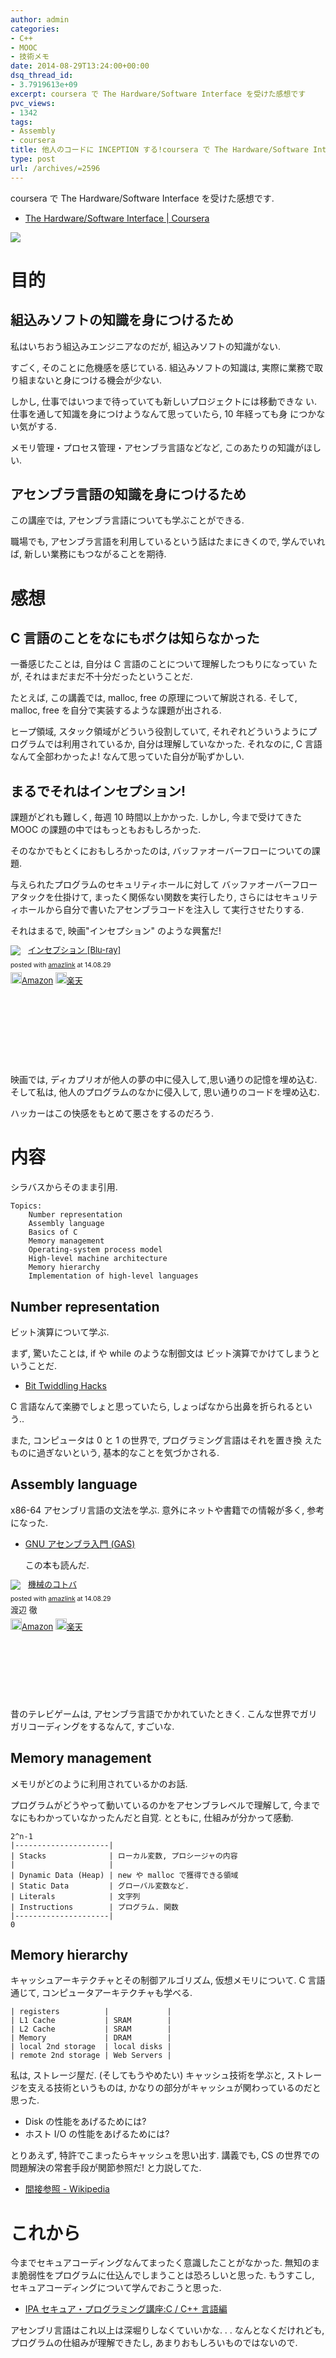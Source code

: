 ```yaml
---
author: admin
categories:
- C++
- MOOC
- 技術メモ
date: 2014-08-29T13:24:00+00:00
dsq_thread_id:
- 3.7919613e+09
excerpt: coursera で The Hardware/Software Interface を受けた感想です
pvc_views:
- 1342
tags:
- Assembly
- coursera
title: 他人のコードに INCEPTION する!coursera で The Hardware/Software Interface を受けた
type: post
url: /archives/=2596
---
```


coursera で The Hardware/Software Interface を受けた感想です.

-   [The Hardware/Software Interface |
    Coursera](https://www.coursera.org/course/hwswinterface)

![](./../img/2014-08-29-211509_445x249_scrot.png)

目的
====

組込みソフトの知識を身につけるため
----------------------------------

私はいちおう組込みエンジニアなのだが, 組込みソフトの知識がない.

すごく, そのことに危機感を感じている. 組込みソフトの知識は,
実際に業務で取り組まないと身につける機会が少ない.

しかし, 仕事ではいつまで待っていても新しいプロジェクトには移動できな
い.仕事を通して知識を身につけようなんて思っていたら, 10 年経っても身
につかない気がする.

メモリ管理・プロセス管理・アセンブラ言語などなど,
このあたりの知識がほしい.

アセンブラ言語の知識を身につけるため
------------------------------------

この講座では, アセンブラ言語についても学ぶことができる.

職場でも, アセンブラ言語を利用しているという話はたまにきくので,
学んでいれば, 新しい業務にもつながることを期待.

感想
====

C 言語のことをなにもボクは知らなかった
--------------------------------------

一番感じたことは, 自分は C 言語のことについて理解したつもりになってい
たが, それはまだまだ不十分だったということだ.

たとえば, この講義では, malloc, free の原理について解説される. そして,
malloc, free を自分で実装するような課題が出される.

ヒープ領域, スタック領域がどういう役割していて,
それぞれどういうようにプログラムでは利用されているか,
自分は理解していなかった. それなのに, C 言語なんて全部わかったよ!
なんて思っていた自分が恥ずかしい.

まるでそれはインセプション!
---------------------------

課題がどれも難しく, 毎週 10 時間以上かかった. しかし, 今まで受けてきた
MOOC の課題の中ではもっともおもしろかった.

そのなかでもとくにおもしろかったのは,
バッファオーバーフローについての課題.

与えられたプログラムのセキュリティホールに対して
バッファオーバーフローアタックを仕掛けて,
まったく関係ない関数を実行したり,
さらにはセキュリティホールから自分で書いたアセンブラコードを注入し
て実行させたりする.

それはまるで, 映画"インセプション" のような興奮だ!

<div class='amazlink-box' style='text-align:left;padding-bottom:20px;font-size:small;/zoom: 1;overflow: hidden;'><div class='amazlink-list' style='clear: both;'><div class='amazlink-image' style='float:left;margin:0px 12px 1px 0px;'><a href='http://www.amazon.co.jp/%E3%82%A4%E3%83%B3%E3%82%BB%E3%83%97%E3%82%B7%E3%83%A7%E3%83%B3-Blu-ray-%E3%83%AC%E3%82%AA%E3%83%8A%E3%83%AB%E3%83%89%E3%83%BB%E3%83%87%E3%82%A3%E3%82%AB%E3%83%97%E3%83%AA%E3%82%AA/dp/B0050ICKEQ%3FSubscriptionId%3DAKIAJDINZW45GEGLXQQQ%26tag%3Dsleephacker-22%26linkCode%3Dxm2%26camp%3D2025%26creative%3D165953%26creativeASIN%3DB0050ICKEQ' target='_blank' rel='nofollow'><img src='http://ecx.images-amazon.com/images/I/5155lES7WYL._SL160_.jpg' style='border: none;' /></a></div><div class='amazlink-info' style='height:160; margin-bottom: 10px'><div class='amazlink-name' style='margin-bottom:10px;line-height:120%'><a href='http://www.amazon.co.jp/%E3%82%A4%E3%83%B3%E3%82%BB%E3%83%97%E3%82%B7%E3%83%A7%E3%83%B3-Blu-ray-%E3%83%AC%E3%82%AA%E3%83%8A%E3%83%AB%E3%83%89%E3%83%BB%E3%83%87%E3%82%A3%E3%82%AB%E3%83%97%E3%83%AA%E3%82%AA/dp/B0050ICKEQ%3FSubscriptionId%3DAKIAJDINZW45GEGLXQQQ%26tag%3Dsleephacker-22%26linkCode%3Dxm2%26camp%3D2025%26creative%3D165953%26creativeASIN%3DB0050ICKEQ' rel='nofollow' target='_blank'>インセプション [Blu-ray]</a></div><div class='amazlink-powered' style='font-size:80%;margin-top:5px;line-height:120%'>posted with <a href='http://amazlink.keizoku.com/' title='アマゾンアフィリエイトリンク作成ツール' target='_blank'>amazlink</a> at 14.08.29</div><div class='amazlink-detail'></div><div class='amazlink-sub-info' style='float: left;'><div class='amazlink-link' style='margin-top: 5px'><img src='http://amazlink.fuyu.gs/icon_amazon.png' width='18'><a href='http://www.amazon.co.jp/%E3%82%A4%E3%83%B3%E3%82%BB%E3%83%97%E3%82%B7%E3%83%A7%E3%83%B3-Blu-ray-%E3%83%AC%E3%82%AA%E3%83%8A%E3%83%AB%E3%83%89%E3%83%BB%E3%83%87%E3%82%A3%E3%82%AB%E3%83%97%E3%83%AA%E3%82%AA/dp/B0050ICKEQ%3FSubscriptionId%3DAKIAJDINZW45GEGLXQQQ%26tag%3Dsleephacker-22%26linkCode%3Dxm2%26camp%3D2025%26creative%3D165953%26creativeASIN%3DB0050ICKEQ' rel='nofollow' target='_blank'>Amazon</a> <img src='http://amazlink.fuyu.gs/icon_rakuten.gif' width='18'><a href='http://hb.afl.rakuten.co.jp/hgc/g00r9st4.n763we24.g00r9st4.n763x60a/?pc=http%3A%2F%2Fitem.rakuten.co.jp%2Fguruguru-ds2nd%2Fcwba-y26419%2F&m=http%3A%2F%2Fm.rakuten.co.jp%2Fguruguru-ds2nd%2Fi%2F10286068%2F' rel='nofollow' target='_blank'>楽天</a></div></div></div></div></div>

映画では, ディカプリオが他人の夢の中に侵入して,思い通りの記憶を埋め込む.
そして私は, 他人のプログラムのなかに侵入して,
思い通りのコードを埋め込む.

ハッカーはこの快感をもとめて悪さをするのだろう.

内容
====

シラバスからそのまま引用.

``` {.language}
Topics:
    Number representation
    Assembly language
    Basics of C
    Memory management
    Operating-system process model
    High-level machine architecture
    Memory hierarchy
    Implementation of high-level languages
```

Number representation
---------------------

ビット演算について学ぶ.

まず, 驚いたことは, if や while のような制御文は
ビット演算でかけてしまうということだ.

-   [Bit Twiddling
    Hacks](https://graphics.stanford.edu/~seander/bithacks.html)

C 言語なんて楽勝でしょと思っていたら,
しょっぱなから出鼻を折られるという..

また, コンピュータは 0 と 1 の世界で, プログラミング言語はそれを置き換
えたものに過ぎないという, 基本的なことを気づかされる.

Assembly language
-----------------

x86-64 アセンブリ言語の文法を学ぶ. 意外にネットや書籍での情報が多く,
参考になった.

-   [GNU アセンブラ入門
    (GAS)](http://www.oklab.org/program/assembler/gas.html#0)

    この本も読んだ.

<div class='amazlink-box' style='text-align:left;padding-bottom:20px;font-size:small;/zoom: 1;overflow: hidden;'><div class='amazlink-list' style='clear: both;'><div class='amazlink-image' style='float:left;margin:0px 12px 1px 0px;'><a href='http://www.amazon.co.jp/%E6%A9%9F%E6%A2%B0%E3%81%AE%E3%82%B3%E3%83%88%E3%83%90-%E6%B8%A1%E8%BE%BA-%E5%BE%B9/dp/4839917620%3FSubscriptionId%3DAKIAJDINZW45GEGLXQQQ%26tag%3Dsleephacker-22%26linkCode%3Dxm2%26camp%3D2025%26creative%3D165953%26creativeASIN%3D4839917620' target='_blank' rel='nofollow'><img src='http://ecx.images-amazon.com/images/I/51PH6QARGJL._SL160_.jpg' style='border: none;' /></a></div><div class='amazlink-info' style='height:160; margin-bottom: 10px'><div class='amazlink-name' style='margin-bottom:10px;line-height:120%'><a href='http://www.amazon.co.jp/%E6%A9%9F%E6%A2%B0%E3%81%AE%E3%82%B3%E3%83%88%E3%83%90-%E6%B8%A1%E8%BE%BA-%E5%BE%B9/dp/4839917620%3FSubscriptionId%3DAKIAJDINZW45GEGLXQQQ%26tag%3Dsleephacker-22%26linkCode%3Dxm2%26camp%3D2025%26creative%3D165953%26creativeASIN%3D4839917620' rel='nofollow' target='_blank'>機械のコトバ</a></div><div class='amazlink-powered' style='font-size:80%;margin-top:5px;line-height:120%'>posted with <a href='http://amazlink.keizoku.com/' title='アマゾンアフィリエイトリンク作成ツール' target='_blank'>amazlink</a> at 14.08.29</div><div class='amazlink-detail'>渡辺 徹<br /></div><div class='amazlink-sub-info' style='float: left;'><div class='amazlink-link' style='margin-top: 5px'><img src='http://amazlink.fuyu.gs/icon_amazon.png' width='18'><a href='http://www.amazon.co.jp/%E6%A9%9F%E6%A2%B0%E3%81%AE%E3%82%B3%E3%83%88%E3%83%90-%E6%B8%A1%E8%BE%BA-%E5%BE%B9/dp/4839917620%3FSubscriptionId%3DAKIAJDINZW45GEGLXQQQ%26tag%3Dsleephacker-22%26linkCode%3Dxm2%26camp%3D2025%26creative%3D165953%26creativeASIN%3D4839917620' rel='nofollow' target='_blank'>Amazon</a> <img src='http://amazlink.fuyu.gs/icon_rakuten.gif' width='18'><a href='http://hb.afl.rakuten.co.jp/hgc/g00q0724.n763w947.g00q0724.n763x2b4/?pc=http%3A%2F%2Fbooks.rakuten.co.jp%2Frb%2F10285004%2F&m=http%3A%2F%2Fm.rakuten.co.jp%2Frms%2Fmsv%2FItem%3Fn%3D10285004%26surl%3Dbook' rel='nofollow' target='_blank'>楽天</a></div></div></div></div></div>

昔のテレビゲームは, アセンブラ言語でかかれていたときく.
こんな世界でガリガリコーディングをするなんて, すごいな.

Memory management
-----------------

メモリがどのように利用されているかのお話.

プログラムがどうやって動いているのかをアセンブラレベルで理解して,
今までなにもわかっていなかったんだと自覚. とともに,
仕組みが分かって感動.

``` {.language}
2^n-1
|---------------------|
| Stacks              | ローカル変数, プロシージャの内容
|                     |
| Dynamic Data (Heap) | new や malloc で獲得できる領域
| Static Data         | グローバル変数など.
| Literals            | 文字列
| Instructions        | プログラム. 関数
|---------------------|
0
```

Memory hierarchy
----------------

キャッシュアーキテクチャとその制御アルゴリズム, 仮想メモリについて. C
言語通じて, コンピュータアーキテクチャも学べる.

``` {.language}
| registers          |             |
| L1 Cache           | SRAM        |
| L2 Cache           | SRAM        |
| Memory             | DRAM        |
| local 2nd storage  | local disks |
| remote 2nd storage | Web Servers |
```

私は, ストレージ屋だ. (そしてもうやめたい) キャッシュ技術を学ぶと,
ストレージを支える技術というものは,
かなりの部分がキャッシュが関わっているのだと思った.

-   Disk の性能をあげるためには?
-   ホスト I/O の性能をあげるためには?

とりあえず, 特許でこまったらキャッシュを思い出す. 講義でも, CS
の世界での問題解決の常套手段が関節参照だ! と力説してた.

-   [間接参照 -
    Wikipedia](http://ja.wikipedia.org/wiki/%E9%96%93%E6%8E%A5%E5%8F%82%E7%85%A7)

これから
========

今までセキュアコーディングなんてまったく意識したことがなかった.
無知のまま脆弱性をプログラムに仕込んでしまうことは恐ろしいと思った.
もうすこし, セキュアコーディングについて学んでおこうと思った.

-   [IPA セキュア・プログラミング講座:C / C++
    言語編](http://www.ipa.go.jp/security/awareness/vendor/programmingv2/clanguage.html)

アセンブリ言語はこれ以上は深堀りしなくていいかな. . .
なんとなくだけれども, プログラムの仕組みが理解できたし,
あまりおもしろいものではないので.
